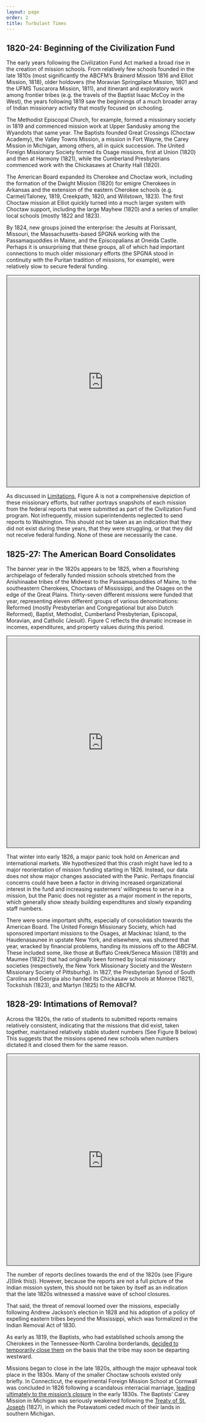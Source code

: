 ```yaml
---
layout: page
order: 2
title: Turbulant Times
---
```


## 1820-24: Beginning of the Civilization Fund

The early years following the Civilization Fund Act marked a broad rise in the creation of mission schools. From relatively few schools founded in the late 1810s (most significantly the ABCFM’s Brainerd Mission 1816 and Elliot Mission, 1818), older holdovers (the Moravian Springplace Mission, 1801 and the UFMS Tuscarora Mission, 1811), and itinerant and exploratory work among frontier tribes (e.g. the travels of the Baptist Isaac McCoy in the West), the years following 1819 saw the beginnings of a much broader array of Indian missionary activity that mostly focused on schooling.

The Methodist Episcopal Church, for example, formed a missionary society in 1819 and commenced mission work at Upper Sandusky among the Wyandots that same year. The Baptists founded Great Crossings (Choctaw Academy), the Valley Towns Mission, a mission in Fort Wayne, the Carey Mission in Michigan, among others, all in quick succession. The United Foreign Missionary Society formed its Osage missions, first at Union (1820) and then at Harmony (1821), while the Cumberland Presbyterians commenced work with the Chickasaws at Charity Hall (1820).

The American Board expanded its Cherokee and Choctaw work, including the formation of the Dwight Mission (1820) for emigre Cherokees in Arkansas and the extension of the eastern Cherokee schools (e.g. Carmel/Taloney, 1819, Creekpath, 1820, and Willstown, 1823). The first Choctaw mission at Elliot quickly turned into a much larger system with Choctaw support, including the large Mayhew (1820) and a series of smaller local schools (mostly 1822 and 1823).

By 1824, new groups joined the enterprise: the Jesuits at Florissant, Missouri, the Massachusetts-based SPGNA working with the Passamaquoddies in Maine, and the Episcopalians at Oneida Castle. Perhaps it is unsurprising that these groups, all of which had important connections to much older missionary efforts (the SPGNA stood in continuity with the Puritan tradition of missions, for example), were relatively slow to secure federal funding.

<iframe title="A_map" width="100%" height="550" src="https://app.powerbi.com/view?r=eyJrIjoiMzdiN2MyNWYtNWM5ZS00NzMzLThjN2YtOTAzOTVjNGMwMDZlIiwidCI6IjlkZGFhY2ExLTM4OWYtNGNiMS1hMTEzLTA4MWJlNmNjMjVmYyIsImMiOjZ9" style="border:2px solid gray; padding-top: .25rem;" allowFullScreen="true"></iframe>

As discussed in [Limitations](5_limitations.md), Figure A is not a comprehensive depiction of these missionary efforts, but rather portrays snapshots of each mission from the federal reports that were submitted as part of the Civilization Fund program. Not infrequently, mission superintendents neglected to send reports to Washington. This should not be taken as an indication that they did not exist during these years, that they were struggling, or that they did not receive federal funding. None of these are necessarily the case.

## 1825-27: The American Board Consolidates

The banner year in the 1820s appears to be 1825, when a flourishing archipelago of federally funded mission schools stretched from the Anishinaabe tribes of the Midwest to the Passamaquoddies of Maine, to the southeastern Cherokees, Choctaws of Mississippi, and the Osages on the edge of the Great Plains. Thirty-seven different missions were funded that year, representing eleven different groups of various denominations: Reformed (mostly Presbyterian and Congregational but also Dutch Reformed), Baptist, Methodist, Cumberland Presbyterian, Episcopal, Moravian, and Catholic (Jesuit). Figure C reflects the dramatic increase in incomes, expenditures, and property values during this period.

<iframe title="C_property" width="100%" height="550" src="https://app.powerbi.com/view?r=eyJrIjoiODQ0NzY1NTktZmY1OC00NTQzLWJmN2MtMjc3YTIwM2VmZDM4IiwidCI6Ijk3YTU4NTU0LTg5ZjYtNGQ1YS05ODA2LWRkMGVlMDg1ZDIzNSIsImMiOjN9" style="border:2px solid gray; padding-top: .25rem;" allowFullScreen="true"></iframe>

That winter into early 1826, a major panic took hold on American and international markets. We hypothesized that this crash might have led to a major reorientation of mission funding starting in 1826. Instead, our data does not show major changes associated with the Panic. Perhaps financial concerns could have been a factor in driving increased organizational interest in the fund and increasing easterners’ willingness to serve in a mission, but the Panic does not register as a major moment in the reports, which generally show steady building expenditures and slowly expanding staff numbers.

There were some important shifts, especially of consolidation towards the American Board. The United Foreign Missionary Society, which had sponsored important missions to the Osages, at Mackinac Island, to the Haudenasaunee in upstate New York, and elsewhere, was shuttered that year, wracked by financial problems, handing its missions off to the ABCFM. These included some, like those at Buffalo Creek/Seneca Mission (1819) and Maumee (1822) that had originally been formed by local missionary societies (respectively, the New York Missionary Society and the Western Missionary Society of Pittsburhg). In 1827, the Presbyterian Synod of South Carolina and Georgia also handed its Chickasaw schools at Monroe (1821), Tockshish (1823), and Martyn (1825) to the ABCFM.

## 1828-29: Intimations of Removal?

Across the 1820s, the ratio of students to submitted reports remains relatively consistent, indicating that the missions that did exist, taken together, maintained relatively stable student numbers (See Figure B below) This suggests that the missions opened new schools when numbers dictated it and closed them for the same reason.

<iframe title="B_students" width="100%" height="550" src="https://app.powerbi.com/view?r=eyJrIjoiZjdhMGVmYWMtYzJiMi00OWU0LWFkMDMtNzQxZjFhOWYyMjU0IiwidCI6Ijk3YTU4NTU0LTg5ZjYtNGQ1YS05ODA2LWRkMGVlMDg1ZDIzNSIsImMiOjN9" style="border:2px solid gray; padding-top: .25rem;" allowFullScreen="true"></iframe>

The number of reports declines towards the end of the 1820s (see [Figure J](link this)). However, because the reports are not a full picture of the Indian mission system, this should not be taken by itself as an indication that the late 1820s witnessed a massive wave of school closures.

That said, the threat of removal loomed over the missions, especially following Andrew Jackson’s election in 1828 and his adoption of a policy of expelling eastern tribes beyond the Mississippi, which was formalized in the Indian Removal Act of 1830.

As early as 1819, the Baptists, who had established schools among the Cherokees in the Tennessee-North Carolina borderlands, [decided to temporarily close them](https://www.google.com/books/edition/Annual_Report/SmJQAQAAMAAJ?hl=en&gbpv=1&pg=RA1-PA243&printsec=frontcover) on the basis that the tribe may soon be departing westward.

Missions began to close in the late 1820s, although the major upheaval took place in the 1830s. Many of the smaller Choctaw schools existed only briefly. In Connecticut, the experimental Foreign Mission School at Cornwall was concluded in 1826 following a scandalous interracial marriage, [leading ultimately to the mission’s closure](https://www.amazon.com/Heathen-School-Story-Betrayal-Republic/dp/0679455108) in the early 1830s. The Baptists’ Carey Mission in Michigan was seriously weakened following the [Treaty of St. Joseph](https://digitreaties.org/treaties/treaty/102248598/) (1827), in which the Potawatomi ceded much of their lands in southern Michigan.
